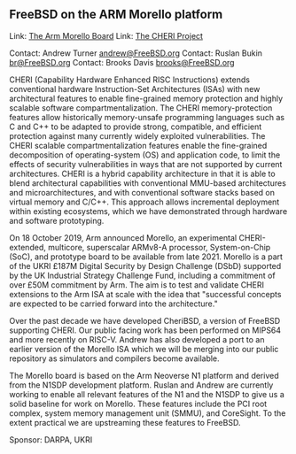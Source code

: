 ## FreeBSD on the ARM Morello platform ##

Link:	 [The Arm Morello Board](https://www.cl.cam.ac.uk/research/security/ctsrd/cheri/cheri-morello.html)
Link:	 [The CHERI Project](https://www.cl.cam.ac.uk/research/security/ctsrd/cheri/)

Contact: Andrew Turner <andrew@FreeBSD.org>
Contact: Ruslan Bukin <br@FreeBSD.org>
Contact: Brooks Davis <brooks@FreeBSD.org>

CHERI (Capability Hardware Enhanced RISC Instructions) extends
conventional hardware Instruction-Set Architectures (ISAs) with new
architectural features to enable fine-grained memory protection and
highly scalable software compartmentalization. The CHERI
memory-protection features allow historically memory-unsafe programming
languages such as C and C++ to be adapted to provide strong, compatible,
and efficient protection against many currently widely exploited
vulnerabilities. The CHERI scalable compartmentalization features enable
the fine-grained decomposition of operating-system (OS) and application
code, to limit the effects of security vulnerabilities in ways that are
not supported by current architectures. CHERI is a hybrid capability
architecture in that it is able to blend architectural capabilities with
conventional MMU-based architectures and microarchitectures, and with
conventional software stacks based on virtual memory and C/C++. This
approach allows incremental deployment within existing ecosystems, which
we have demonstrated through hardware and software prototyping.

On 18 October 2019, Arm announced Morello, an experimental
CHERI-extended, multicore, superscalar ARMv8-A processor, System-on-Chip
(SoC), and prototype board to be available from late 2021. Morello is a
part of the UKRI £187M Digital Security by Design Challenge (DSbD)
supported by the UK Industrial Strategy Challenge Fund, including a
commitment of over £50M commitment by Arm.  The aim is to test and
validate CHERI extensions to the Arm ISA at scale with the idea that
"successful concepts are expected to be carried forward into the
architecture."

Over the past decade we have developed CheriBSD, a version of FreeBSD
supporting CHERI.  Our public facing work has been performed on MIPS64
and more recently on RISC-V.  Andrew has also developed a port to an
earlier version of the Morello ISA which we will be merging into
our public repository as simulators and compilers become available.

The Morello board is based on the Arm Neoverse N1 platform and derived
from the N1SDP development platform.  Ruslan and Andrew are currently
working to enable all relevant features of the N1 and the N1SDP to give
us a solid baseline for work on Morello.  These features include the
PCI root complex, system memory management unit (SMMU), and CoreSight.
To the extent practical we are upstreaming these features to FreeBSD.

Sponsor: DARPA, UKRI
